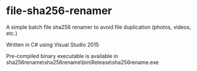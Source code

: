 # file-sha256-renamer


A simple batch file sha256 renamer to avoid file duplication (photos, videos, etc.)


Written in C# using Visual Studio 2015


Pre-compiled binary executable is available in sha256rename\sha256rename\bin\Release\sha256rename.exe
